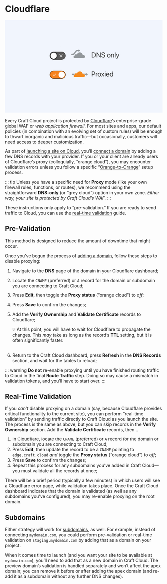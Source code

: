 # Cloudflare

![Illustration showing Cloudflare’s “proxy” setting toggle.](images/cloud-cf-o2o.png)

Every Craft Cloud project is protected by [Cloudflare](https://cloudflare.com/)’s enterprise-grade global WAF or _web application firewall_.
For most sites and apps, our default policies (in combination with an evolving set of custom rules) will be enough to thwart inorganic and malicious traffic—but occasionally, customers will need access to deeper customization.

As part of [launching a site on Cloud](launch-checklist.md), you’ll [connect a domain](domains.md) by adding a few DNS records with your provider.
If you or your client are already users of Cloudflare’s proxy (colloquially, “orange cloud”), you may encounter validation errors unless you follow a specific “[Orange-to-Orange](https://developers.cloudflare.com/cloudflare-for-platforms/cloudflare-for-saas/saas-customers/how-it-works/)” setup process.

::: tip
Unless you have a specific need for **Proxy** mode (like your own firewall rules, functions, or routes), we recommend using the straightforward **DNS-only** (or “grey cloud”) option in your own zone.
_Either way, your site is protected by Craft Cloud’s WAF._
:::

These instructions only apply to “pre-validation.”
If you are ready to send traffic to Cloud, you can use the [real-time validation](#real-time-validation) guide.

## Pre-Validation

This method is designed to reduce the amount of downtime that might occur.

Once you’ve begun the process of [adding a domain](/knowledge-base/cloud-domains#adding-a-domain), follow these steps to disable proxying:

1. Navigate to the **DNS** page of the domain in your Cloudflare dashboard;
2. Locate the `CNAME` (preferred) or `A` record for the domain or subdomain you are connecting to Craft Cloud;
3. Press **Edit**, then toggle the **Proxy status** (“orange cloud”) to _off_;
4. Press **Save** to confirm the changes;
5. Add the **Verify Ownership** and **Validate Certificate** records to Cloudflare;

    💡 At this point, you will have to wait for Cloudflare to propagate the changes.
    This _may_ take as long as the record’s **TTL** setting, but it is often significantly faster.<br><br>

6. Return to the Craft Cloud dashboard, press **Refresh** in the **DNS Records** section, and wait for the tables to reload;

::: warning
**Do not** re-enable proxying until you have finished routing traffic to Cloud in the final **Route Traffic** step.
Doing so may cause a mismatch in validation tokens, and you’ll have to start over.
:::

## Real-Time Validation

If you _can’t_ disable proxying on a domain (say, because Cloudflare provides critical functionality to the current site), you can perform “real-time validation” by sending traffic directly to Craft Cloud as you launch the site.
The process is the same as above, but you can skip records in the **Verify Ownership** section. Add the **Validate Certificate** records, then…

1. In Cloudflare, locate the `CNAME` (preferred) or `A` record for the domain or subdomain you are connecting to Craft Cloud;
2. Press **Edit**, then update the record to be a `CNAME` pointing to `edge.craft.cloud` _and_ toggle the **Proxy status** (“orange cloud”) to _off_;
3. Press **Save** to confirm the changes;
4. Repeat this process for any subdomains you’ve added in Craft Cloud—you must validate all the records at once;

There will be a brief period (typically a few minutes) in which users will see a Cloudflare error page, while validation takes place.
Once the Craft Cloud dashboard indicates that the domain is validated (as well as any subdomains you’ve configured), you may re-enable proxying on the root domain.

## Subdomains

Either strategy will work for [subdomains](/knowledge-base/cloud-domains#subdomains), as well.
For example, instead of connecting `mydomain.com`, you could perform pre-validation or real-time validation on `staging.mydomain.com` by adding that as a domain on your project.

When it comes time to launch (and you want your site to be available at `mydomain.com`), you’ll need to add that as a new domain in Craft Cloud.
The preview domain’s validation is handled separately and won’t affect the apex domain; you can remove it before or after adding the apex domain (and re-add it as a subdomain without any further DNS changes).
